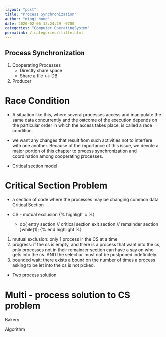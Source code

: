 ```yaml
---
layout: "post"
title: "Process Synchronization"
author: "mingi hong"
date: 2020-02-06 12:24:29 -0700
categories: "Computer OperatingSystem"
permalink: /:categories/:title.html
---
```


## Process Synchronization

1. Cooperating Processes
    - Directly share space
    - Share a file <-> DB
2. Producer

# Race Condition
- A situation like this, where several processes access and manipulate the same data concurrently and the outcome of the execution depends on the particular order in which the access takes place, is called a race condition.

- we want any changes that result from such activities not to interfere with one another. Because of the importance of this issue, we devote a major portion of this chapter to process synchronization and coordination among cooperating processes.

- Critical section model

# Critical Section Problem

- a section of code where the processes may be changing common data Critical Section

- CS - mutual exclusion 
{% highlight c %}
    - do{ entry section
            // critical section
          exit section
            // remainder section
    }while(1);
{% end highlight %}

1. mutual exclusion: only 1 process in the CS at a time
2. progress: if the cs is empty, and there is a process that want into the cs, only processes not in their remainder section can have a say on who gets into the cs. AND the selection must not be postponed indefinitely. 
3. bounded wait: there exists a bound on the number of times a process asking to be let into the cs is not picked.

- Two process solution

# Multi - process solution to CS problem

Bakery

Algorithm

